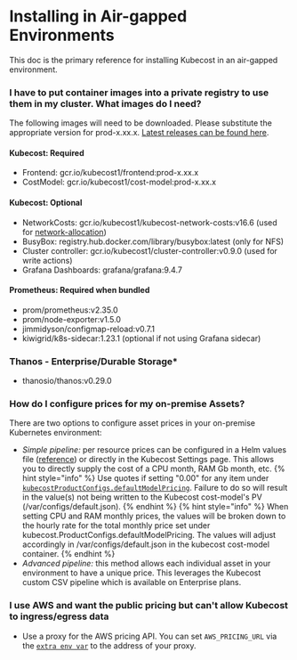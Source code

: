 # Installing in Air-gapped Environments

This doc is the primary reference for installing Kubecost in an air-gapped environment.

### I have to put container images into a private registry to use them in my cluster. What images do I need?

The following images will need to be downloaded. Please substitute the appropriate version for prod-x.xx.x. [Latest releases can be found here](https://github.com/kubecost/cost-analyzer-helm-chart/releases).

#### Kubecost: Required

* Frontend: gcr.io/kubecost1/frontend:prod-x.xx.x
* CostModel: gcr.io/kubecost1/cost-model:prod-x.xx.x

#### Kubecost: Optional


* NetworkCosts: gcr.io/kubecost1/kubecost-network-costs:v16.6 (used for [network-allocation](network-allocation.md))
* BusyBox: registry.hub.docker.com/library/busybox:latest (only for NFS)
* Cluster controller: gcr.io/kubecost1/cluster-controller:v0.9.0 (used for write actions)
* Grafana Dashboards: grafana/grafana:9.4.7

#### Prometheus: Required when bundled

* prom/prometheus:v2.35.0
* prom/node-exporter:v1.5.0
* jimmidyson/configmap-reload:v0.7.1
* kiwigrid/k8s-sidecar:1.23.1 (optional if not using Grafana sidecar)

### Thanos - Enterprise/Durable Storage\*

* thanosio/thanos:v0.29.0

### How do I configure prices for my on-premise Assets?

There are two options to configure asset prices in your on-premise Kubernetes environment:

* _Simple pipeline:_ per resource prices can be configured in a Helm values file ([reference](https://github.com/kubecost/cost-analyzer-helm-chart/blob/6c0975614b4a6854be602d1a6f9506ce8b80abdc/cost-analyzer/values.yaml#L559-L570)) or directly in the Kubecost Settings page. This allows you to directly supply the cost of a CPU month, RAM Gb month, etc.
{% hint style="info" %}
Use quotes if setting "0.00" for any item under [`kubecostProductConfigs.defaultModelPricing`](https://github.com/kubecost/cost-analyzer-helm-chart/blob/6c0975614b4a6854be602d1a6f9506ce8b80abdc/cost-analyzer/values.yaml#L559-L570). Failure to do so will result in the value(s) not being written to the Kubecost cost-model's PV (/var/configs/default.json).
{% endhint %}
{% hint style="info" %}
When setting CPU and RAM monthly prices, the values will be broken down to the hourly rate for the total monthly price set under kubecost.ProductConfigs.defaultModelPricing. The values will adjust accordingly in /var/configs/default.json in the kubecost cost-model container.
{% endhint %}
* _Advanced pipeline:_ this method allows each individual asset in your environment to have a unique price. This leverages the Kubecost custom CSV pipeline which is available on Enterprise plans.

### I use AWS and want the public pricing but can't allow Kubecost to ingress/egress data

* Use a proxy for the AWS pricing API. You can set `AWS_PRICING_URL` via the [`extra env var`](https://github.com/kubecost/cost-analyzer-helm-chart/blob/v1.98/cost-analyzer/values.yaml#L304) to the address of your proxy.
